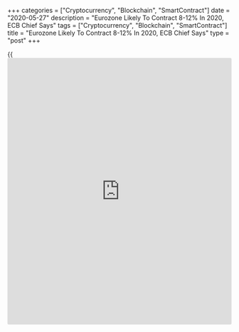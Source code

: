 +++
categories = ["Cryptocurrency", "Blockchain", "SmartContract"]
date = "2020-05-27"
description = "Eurozone Likely To Contract 8-12% In 2020, ECB Chief Says"
tags = ["Cryptocurrency", "Blockchain", "SmartContract"]
title = "Eurozone Likely To Contract 8-12% In 2020, ECB Chief Says"
type = "post"
+++

{{<iframe id="large-banner" src="https://www.bounty.group/#slide=22.0" width="100%" height="600" scrolling="no" style="border: 0px solid rgb(216, 221, 230); border-radius: 3px;">}}

European Central Bank President Christine Lagarde said the euro area
[economy][1] is likely to contract as much as 12 percent in 2020 as
member countries struggle to emerge from the coronavirus pandemic.

On a live webinar, Lagarde said on Wednesday, the actual economic
outcome would come between the ECB's "medium" and "severe" scenarios.
The mild scenario is outdated.

The governing council of the ECB meets next on June 4. The bank will
update its outlook for both growth and inflation next week.

The currency bloc had contracted 3.8 percent in the first quarter, which
was the biggest contraction since the series began in 1995.

In March, the ECB had launched a new EUR 750 billion Pandemic Emergency
Purchase Programme to combat the risks posed by [coronavirus][2], or
Covid-19.

ECB Executive Board member Isabel Schnabel, said the bank is ready to
expand its monetary [policy](https://www.fintechee.com/policy/) tools after taking into account the updated
forecast for inflation and growth next week.

In an interview with Financial Times, published on the ECB [website](https://www.playgroundfx.com/blog/website-for-forex-trading/),
Schnabel said "If we see that the situation has deteriorated, and if we
judge that further stimulus is needed, the ECB will be ready to expand
any of its tools in order to achieve its price stability objective."

With respect to the EUR 750 billion Pandemic Emergency Purchase
Programme, Schnabel said this concerns the size but also the composition
and the duration of the programme. "We are ready to react to new data
coming in."

For comments and feedback [contact](https://www.playgroundfx.com/contact/): editorial@rtt[news](https://www.letsplayfx.com/blog/forex-news-website/).com

[Business News][3]

   1. www.rtt[news](https://www.letsplayfx.com/blog/forex-news-website/).com/Content/EconomicNews.aspx
   2. www.rtt[news](https://www.letsplayfx.com/blog/forex-news-website/).com/list/coronavirus.aspx
   3. www.rtt[news](https://www.letsplayfx.com/blog/forex-news-website/).com/Content/Business.aspx